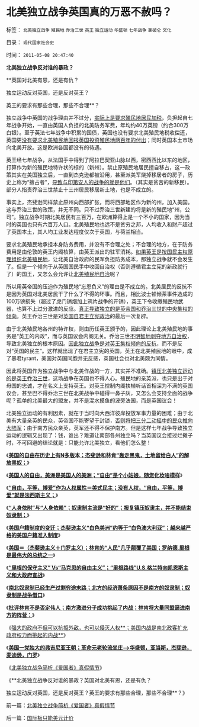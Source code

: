 # 北美独立战争英国真的万恶不赦吗？

标签： `北美独立战争` `殖民地` `乔治三世` `英王` `独立运动` `华盛顿` `七年战争` `拿破仑` `文化` 

目录： `现代国家社会史`

时间： `2011-05-08 20:47:40`

**北美独立战争反对谁的暴政？**

**英国对北美有恩，还是有仇？

独立运动反对英国，还是反对英王？

英王的要求有那些合理，那些不合理**？

独立战争中英国的战争理由并不过分，[实际上是要求殖民地居民加税](../../../2008/3/22/《爱国者》后谈北美独立战争的政治经济外交军事史.md)，负担起自七年战争开始，一直由英国人负担的北美防务军费，年均约40万英镑（约合300万白银）。至于英法七年战争中积累的国债，英国也没有要求北美殖民地税收偿还，英国更[没有要求北美殖民地回报英国投资殖民地两百年的付出](../../../2010/10/29/殖民地属民的真实处境；新大陆居民的恶梦是病毒.md)；同时英国本土市场向北美开放。这是欧洲各国都没有的待遇。

英王经七年战争，从法国手中得到了阿拉巴契亚山脉以西，密西西比以东的地区，打算作为新的殖民地特许状的标的（新州）。禁止原殖民地居民擅自移占，这一政策其实在美国独立后，一直到杰克逊都被沿用，甚至派美军烧掉移居者的房子，历史上称为“擅占者”，[导致与印第安人的战争的就是他们](../../../2009/7/6/美国残酷屠杀印第安人的历史真相.md)。（其实是贫苦的新移民）。部分人指责乔治三世禁止十三州居民移居新土地，也是不成立的。

事实上，杰斐逊同样禁止原州向西部扩张，而将西部地区作为新的州，加入美国。这与乔治三世的政策，并无不同。只不过乔治三世新建的将是新的殖民地“州，公司”。独立战争时期北美居民有三百万，在欧洲算得上是一个不小的国家，因为当时的英国也只有六百万人口。北美殖民地也远不是贫穷之邦，人均收入和财产超过了英国本土，其人均工业发达程度仅次于英国，与荷兰相当。

要求北美殖民地承担本身防务费用，并没有不合理之处；不合理的地方，在于防务费用是由伦敦的英王内阁核算，由英王派出的驻军消耗。[如果英王是按国民主权原理组织北美殖民地](../../../2009/7/12/法律共同利益框架下的统一是真正稳定的统一.md)，让北美自治政府的民军负担防务成本，那独立战争就不会发生了。但是一个倾向于从英国国民手中收回自治权（否则遵循君主立宪的新政就行了）的国王，又怎么会允许让[北美殖民地自治](../../../2010/11/25/民主就是行省制度向地方市政转变.md)呢？

所以用英帝国的压迫作为殖民地“忘恩负义”的理由是不成立的。北美居民的反抗不是因为英国对北美居民干了什么了不得的坏事。而且，相比波士顿倾茶事件造成的100万镑损失（超过了虎门销烟加上鸦片战争的开销），英王下令收缴殖民地武器，也算不上过分激进的反应。[真正导致独立的是英帝国和乔治三世的中央集权的倾向](../../../2009/7/13/统一社会产生分离冲动的内在动力是什么？.md)。英王乔治三世是对[英国自君主立宪政治](http://blog.sina.com.cn/s/blog_5563a64d0100cwlk.html)的最后一次复辟。

由于北美殖民地各州的特许权，则由历任英王颁予的，因此理论上北美殖民地的事务是“英王的内政”，而与英国议会内阁无关。乔治三世[不明智地剥夺地方自治权](../../../2010/9/2/中央集权的财政无法支撑任何帝国，国防令帝国瓦解.md)，导致北美独立的根本原因。[因此独立战争是对英王集权倾向的反抗](../../../2010/7/6/亚里士多德的《政治学》预言了两千年中央集权毁灭性.md)，而不是反对“英国的民主”。这样就出现了在君主立宪的英国，英王在北美殖民地的眼中，成了暴君tyrant，美国对英国同胞并无反感，英国社会也对北美颇为同情。

因此将英国作为独立战争中与北美作战的一方，其实并不准确。[镇压北美独立运动的是英王乔治三世](../../../2011/3/15/美国的农民工和户籍制度和印第安人.md)，这场战争在英国也不得人心。殖民地的亲英派，也只是出于对母国的忠诚，才在名义上支持英王。对英王控制内阁扶植听话首相深为不满的英国议会，甚至巴不得乔治三世在北美战争中碰得一鼻子灰，又怎么会支持全面的战争呢？孤单的北美最大的盟友，并不是混水摸鱼的波旁法国，而是英国议会！

北美独立运动的有利因素，就在于当时向大西洋彼岸投放军事力量的困难；由于北美有大量亲英的民众，英帝国不能寄望于封锁，[否则将把三分二动摇中的民众推向大陆军](../../../2011/5/3/美英法盲目干涉扶植了极端主义.md)；由于南方民众亲英，英军还不得不保护南方。但是这样七年战争导致独立运动的逻辑又出现了：钱，谁出？难道让南部各州独立吗？当英国议会接过烂摊子时，不可回避的结论就是：只能允许北美独立，看他们怎么整！

《[**美国的自由在历史上有N多版本；杰斐逊和林肯“轰走黑鬼，土地留给白人”的解放黑奴；**](../../../2011/5/4/林肯“解放黑奴，轰走黑鬼”.md)》

《[**美国人的自由，美洲是美国人的美洲；“自由”是个小姑娘，随您化妆啥模样**](../../../2011/5/4/“自由”是个小姑娘.md)》

《[**“自由，平等，博爱”作为人权属性＝美式民主；没有人权，“自由，平等，博爱”就是法西斯主义；**](../../../2011/5/5/用“自由，平等，博爱”酿造法西斯主义.md)》

《[**“人身依附”与“人身依赖”；奴隶制主流是“好的”；报复镇压奴隶主，并不能结束奴隶制；**](../../../2011/5/5/奴隶主大多数是仁慈的，道德是高尚的.md)》

《[**美国户籍制度的变迁；杰斐逊主义“白色美洲”约等于“白色澳大利亚”；越来越严格的美国户籍准入制度**](../../../2011/5/5/美国户籍制度两百年简史.md)》

《[**美国＝（杰斐逊主义＋门罗主义）；林肯的“人民”几乎颠覆了美国；罗纳德.里根是最伟大的总统之一**](../../../2011/5/6/林肯的“人民”和伟大的罗纳德里根.md)》

《[**“里根的保守主义” Vs“马克思的自由主义”；“里根路线”U.S.格兰特向凯恩斯主义和大政府宣战**](../../../2011/5/6/里根的保守主义和格兰特总统.md)》

《[**南北奴隶制已经生产过剩穷途末路；北方的经济萧条原因不是南方的奴隶制；奴隶制是战争借口**](../../../2011/5/7/南北战争的原因不是奴隶制.md)》

《[**批评林肯不是否定伟人；南方激进分子成功挑起了内战；林肯将大量同盟逼进南方的阵营；**](../../../2011/5/7/乱世佳人灰飞烟灭；批评林肯不是否定伟人.md)》

《[强大的政府不但可以抗拒外敌，也可以侵灭人权**；美国内战是南北政客扩充政府权力而挑起的内战**](../../../2011/5/7/林肯制造了美国联邦最危险的年代.md)》

《**[美国一党独大的弗吉尼亚王朝；革命元老轮流坐庄——>华盛顿，亚当斯，杰斐逊，麦迪逊，门罗](../../../2011/5/7/美国一党独大的弗吉尼亚王朝.md)**》

《[北美独立战争简析《爱国者》真假情节](../../../2011/5/8/北美独立战争简析《爱国者》真假情节.md)》

《**北美独立战争反对谁的暴政？英国对北美有恩，还是有仇？

独立运动反对英国，还是反对英王？英王的要求有那些合理，那些不合理**？》



前一篇：[北美独立战争简析《爱国者》真假情节](../../../2011/5/8/北美独立战争简析《爱国者》真假情节.md)

后一篇：[国际板只能美元计价](../../../2011/5/9/国际板只能美元计价.md)